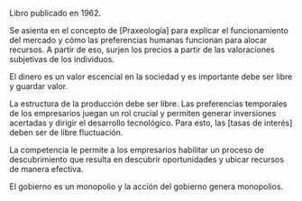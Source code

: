 
Libro publicado en 1962. 

Se asienta en el concepto de [Praxeología] para explicar el funcionamiento del mercado y cómo las preferencias humanas funcionan para alocar recursos. A partir de eso, surjen los precios a partir de las valoraciones subjetivas de los individuos. 

El dinero es un valor escencial en la sociedad y es importante debe ser libre y guardar valor. 

La estructura de la producción debe ser libre. Las preferencias temporales de los empresarios juegan un rol crucial y permiten generar inversiones acertadas y dirigir el desarrollo tecnológico. Para esto, las [tasas de interés] deben ser de libre fluctuación. 

La competencia le permite a los empresarios habilitar un proceso de descubrimiento que resulta en descubrir oportunidades y ubicar recursos de manera efectiva. 

El gobierno es un monopolio y la acción del gobierno genera monopolios. 
